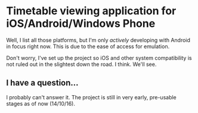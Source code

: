 # Timetable viewing application for iOS/Android/Windows Phone

Well, I list all those platforms, but I'm only *actively* developing with Android in focus right now. This is due to the ease of access for emulation.

Don't worry, I've set up the project so iOS and other system compatibility is not ruled out in the slightest down the road. I think. We'll see.

## I have a question...

I probably can't answer it. The project is still in very early, pre-usable stages as of now (14/10/16). 